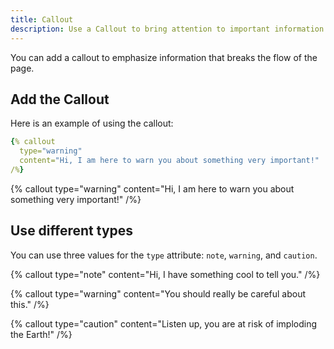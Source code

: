 ```yaml
---
title: Callout
description: Use a Callout to bring attention to important information
---
```


You can add a callout to emphasize information that breaks the flow of the page.

## Add the Callout

Here is an example of using the callout:

```yaml
{% callout
  type="warning"
  content="Hi, I am here to warn you about something very important!"
/%}
```

{% callout
  type="warning"
  content="Hi, I am here to warn you about something very important!"
/%}

## Use different types

You can use three values for the `type` attribute: `note`, `warning`, and `caution`.

{% callout
  type="note"
  content="Hi, I have something cool to tell you."
/%}

{% callout
  type="warning"
  content="You should really be careful about this."
/%}

{% callout
  type="caution"
  content="Listen up, you are at risk of imploding the Earth!"
/%}
